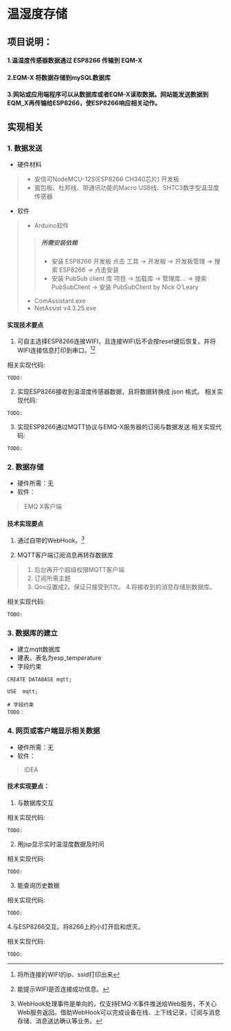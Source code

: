 # 温湿度存储


## 项目说明：


#### 1.温湿度传感器数据通过 ESP8266 传输到 EQM-X
#### 2.EQM-X 将数据存储到mySQL数据库
#### 3.网站或应用端程序可以从数据库或者EQM-X读取数据。网站能发送数据到EQM_X再传输给ESP8266，使ESP8266响应相关动作。

## 实现相关


### 1. 数据发送

- 硬件材料
>+ 安信可NodeMCU-12S(ESP8266  CH340芯片) 开发板
>+ 面包板、杜邦线、带通讯功能的Macro USB线、SHTC3数字型温湿度传感器
>


- 软件
> + Arduino软件
>> ##### 所需安装依赖
>> * 安装 ESP8266 开发板 点击 工具 -> 开发板 -> 开发板管理 -> 搜索 ESP8266 -> 点击安装
>> * 安装 PubSub client 库 项目 -> 加载库 -> 管理库... -> 搜索 PubSubClient -> 安装 PubSubClient by Nick O’Leary
> + ComAssistant.exe
>  + NetAssist v4.3.25.exe
> 


#### 实现技术要点

1. 可自主选择ESP8266连接WIFI，且连接WIFI后不会按reset键后恢复。并将WIFI连接信息打印到串口。[^1][^2]

[^1]: 将所连接的WIFI的ip、ssid打印出来
[^2]: 能提示WIFI是否连接成功信息。

相关实现代码:
```
TODO:
```
2. 实现ESP8266接收到温湿度传感器数据，且将数据转换成 json 格式。
相关实现代码:
```
TODO:
```
3. 实现ESP8266通过MQTT协议与EMQ-X服务器的订阅与数据发送
相关实现代码:
```
TODO:
```


### 2. 数据存储

- 硬件所需：无
- 软件：
> EMQ X客户端


#### 技术实现要点
1. 通过自带的WebHook。[^3]

[^3]: WebHook处理事件是单向的，仅支持EMQ-X事件推送给Web服务，不关心Web服务返回。借助WebHook可以完成设备在线、上下线记录，订阅与消息存储、消息送达确认等业务。

2. MQTT客户端订阅消息再转存数据库

> 1. 后台再开个超级权限MQTT客户端
> 2. 订阅所需主题
> 3. Qos设置成2。保证只接受到1次。
> 4.将接收到的消息存储到数据库。
> 

相关实现代码:
```
TODO:
```

### 3. 数据库的建立
- 建立mqtt数据库
- 建表。表名为esp_temperature
- 字段约束

```
CREATE DATABASE mqtt;

USE  mqtt;

# 字段约束
TODO：

```

### 4. 网页或客户端显示相关数据

- 硬件所需：无
- 软件：
> IDEA 


#### 技术实现要点：

1. 与数据库交互

相关实现代码:
```
TODO:
```
2. 用jsp显示实时温湿度数据及时间

相关实现代码:
```
TODO:
```
3. 能查询历史数据

相关实现代码:
```
TODO:
```
4.与ESP8266交互。将8266上的小灯开启和熄灭。

相关实现代码:
```
TODO:
```